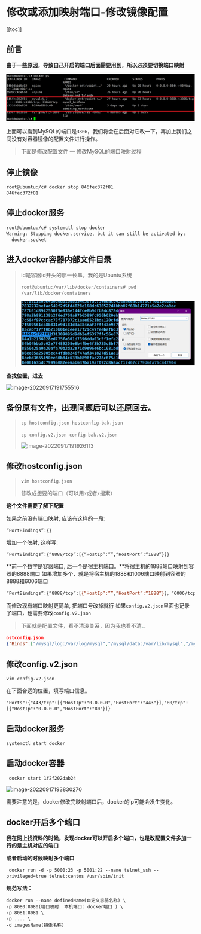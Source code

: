 # 修改或添加映射端口-修改镜像配置

[[toc]]

## 前言

**由于一些原因，导致自己开启的端口后面需要用到，所以必须要切换端口映射**

![image-20220917190839148](./images/image-20220917190839148.pngmail3293172751@qq.png)

上面可以看到MySQL的端口是`3306`，我们将会在后面对它改一下，再加上我们之间没有对容器镜像的配置文件进行操作。

> 下面是修改配置文件 — 修改MySQL的端口映射过程

## 停止镜像

```
root@ubuntu:/c# docker stop 846fec372f81
846fec372f81
```



## 停止docker服务

```
root@ubuntu:/c# systemctl stop docker
Warning: Stopping docker.service, but it can still be activated by:
  docker.socket
```



## 进入docker容器内部文件目录

> id是容器id开头的那一长串。我的是Ubuntu系统
>
> ```
> root@ubuntu:/var/lib/docker/containers# pwd
> /var/lib/docker/containers
> ```
>
> ![image-20220917191657815](./images/image-20220917191657815.pngmail3293172751@qq.png)

**查找位置，进去**

![image-20220917191755516](https://sm.nsddd.top//typora/image-20220917191755516.png?mail:3293172751@qq.com)



## 备份原有文件，出现问题后可以还原回去。

> ```
> cp hostconfig.json hostconfig-bak.json
> 
> cp config.v2.json config-bak.v2.json
> ```
>
> ![image-20220917191926113](https://sm.nsddd.top//typora/image-20220917191926113.png?mail:3293172751@qq.com)



## 修改hostconfig.json

> ```
> vim hostconfig.json
> ```
>
> 修改成想要的端口（可以用`?`或者`/`搜索）

**这个文件需要了解下配置**

如果之前没有端口映射, 应该有这样的一段:

```
“PortBindings”:{}
```

增加一个映射, 这样写:

```
“PortBindings”:{“8888/tcp”:[{“HostIp”:””,“HostPort”:“1888”}]}
```

**前一个数字是容器端口, 后一个是宿主机端口。**将宿主机的1888端口映射到容器的8888端口
如果增加多个，就是将宿主机的1888和1006端口映射到容器的8888和6006端口

```bash
“PortBindings”:{“8888/tcp”:[{“HostIp”:””,“HostPort”:“1888”}]，“6006/tcp”:[{“HostIp”:””,“HostPort”:“1006”}]}
```

而修改现有端口映射更简单, 把端口号改掉就行
如果`config.v2.json`里面也记录了端口，也需要修改`config.v2.json`

> 下面就是配置文件，看不清没关系，因为我也看不清<img src="https://sm.nsddd.top//typora/4982f69711dac4c20aa2ad8c5d79af24.gif?mail:3293172751@qq.com" alt="img" style="zoom:25%;" />

```json
ostconfig.json
{"Binds":["/mysql/log:/var/log/mysql","/mysql/data:/var/lib/mysql","/mysql/conf:/etc/mysql/conf.d"],"ContainerIDFile":"","LogConfig":{"Type":"json-file","Config":{}},"NetworkMode":"default","PortBindings":{"3306/tcp":[{"HostIp":"","HostPort":"3307"}]},"RestartPolicy":{"Name":"always","MaximumRetryCount":0},"AutoRemove":false,"VolumeDriver":"","VolumesFrom":null,"CapAdd":null,"CapDrop":null,"CgroupnsMode":"host","Dns":[],"DnsOptions":[],"DnsSearch":[],"ExtraHosts":null,"GroupAdd":null,"IpcMode":"private","Cgroup":"","Links":null,"OomScoreAdj":0,"PidMode":"","Privileged":true,"PublishAllPorts":false,"ReadonlyRootfs":false,"SecurityOpt":["label=disable"],"UTSMode":"","UsernsMode":"","ShmSize":67108864,"Runtime":"runc","ConsoleSize":[0,0],"Isolation":"","CpuShares":0,"Memory":0,"NanoCpus":0,"CgroupParent":"","BlkioWeight":0,"BlkioWeightDevice":[],"BlkioDeviceReadBps":null,"BlkioDeviceWriteBps":null,"BlkioDeviceReadIOps":null,"BlkioDeviceWriteIOps":null,"CpuPeriod":0,"CpuQuota":0,"CpuRealtimePeriod":0,"CpuRealtimeRuntime":0,"CpusetCpus":"","CpusetMems":"","Devices":[],"DeviceCgroupRules":null,"DeviceRequests":null,"KernelMemory":0,"KernelMemoryTCP":0,"MemoryReservation":0,"MemorySwap":0,"MemorySwappiness":null,"OomKillDisable":false,"PidsLimit":null,"Ulimits":null,"CpuCount":0,"CpuPercent":0,"IOMaximumIOps":0,"IOMaximumBandwidth":0,"MaskedPaths":null,"ReadonlyPaths":null}
```



## 修改config.v2.json

```
vim config.v2.json
```

在下面合适的位置，填写端口信息。

```
"Ports":{"443/tcp":[{"HostIp":"0.0.0.0","HostPort":"443"}],"80/tcp":[{"HostIp":"0.0.0.0","HostPort":"80"}]}
```



## 启动docker服务

```
systemctl start docker
```



## 启动docker容器

```
 docker start 1f2f202dab24
```

![image-20220917193830270](https://sm.nsddd.top//typora/image-20220917193830270.png?mail:3293172751@qq.com)



需要注意的是，docker修改完映射端口后，docker的ip可能会发生变化。



## docker开启多个端口

**我在网上找资料的时候，发现docker可以开启多个端口，也是改配置文件多加一行的是主机对应的端口**

**或者启动的时候映射多个端口**

```
 docker run -d -p 5000:23 -p 5001:22 --name telnet_ssh --privileged=true telnet:centos /usr/sbin/init
```

**规范写法：**

```
docker run --name definedName(自定义容器名称) \
-p 8080:8080(端口映射  本机端口: docker端口 ) \
-p 8081:8081 \
-p .... \
-d imagesName(镜像名称)
```

